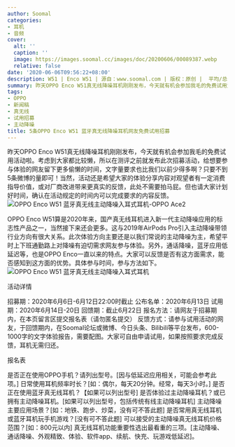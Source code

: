 ```yaml
---
author: Soomal
categories:
- 耳机
- 音频
cover:
  alt: ''
  caption: ''
  image: https://images.soomal.cc/images/doc/20200606/00089387.webp
  relative: false
date: '2020-06-06T09:56:22+08:00'
description: W51 | Enco W51 | 源自：www.soomal.com | 版权：原创 |  平均/总评分：09.42/179
summary: 昨天OPPO Enco W51真无线降噪耳机刚刚发布，今天就有机会参加我毛的免费试用活动啦。考虑到大家都比较懒，所以在测评之前就发布此次招募活动，给大家体验留出时间，并且要求的反馈文字数量只有不到5条微博那么多？
tags:
- OPPO
- 新闻稿
- 真无线
- 试用招募
- 主动降噪
title: 5条OPPO Enco W51 蓝牙真无线降噪耳机网友免费试用招募
---
```


昨天OPPO Enco W51真无线降噪耳机刚刚发布，今天就有机会参加我毛的免费试用活动啦。考虑到大家都比较懒，所以在测评之前就发布此次招募活动，给想要参与体验的网友留下更多偷懒的时间，文字量要求也比我们以前少得多啊？只要不到5条微博的量即可！当然，活动还是希望大家的体验分享内容对观望者有一定消费指导价值，或对厂商改进带来更真实的反馈，此处不需要拍马屁。但也请大家计划好时间，确认在活动规定的时间内可以完成要求的内容反馈。
![OPPO Enco W51 蓝牙真无线主动降噪入耳式耳机-OPPO Ace2](https://images.soomal.cc/images/doc/20200605/00089382.webp)




OPPO Enco W51算是2020年来，国产真无线耳机进入新一代主动降噪应用的标志性产品之一，当然接下来还会更多。这与2019年AirPods Pro引入主动降噪带领行业方向有很大关系。此次体验方向主要还是以我们常说的主动降噪为主，希望平时上下班通勤路上对降噪有迫切需求网友参与体验。另外，通话降噪，蓝牙应用低延迟等，也是OPPO Enco一直以来的特点。大家可以反馈是否有这方面需求，能否感知到这方面的优势。具体参与时间，参与方法如下。
![OPPO Enco W51 蓝牙真无线主动降噪入耳式耳机](https://images.soomal.cc/images/doc/20200605/00089367.webp)




活动详情

招募期：2020年6月6日-6月12日22:00时截止
公布名单：2020年6月13日
试用期：2020年6月14日-20日
回馈期：截止6月22日
报名方法：请网友于招募期内，在本页留言区提交报名表（请勿匿名提交）
反馈方式：请参与试用活动的网友，于回馈期内，在Soomal论坛或微博、今日头条、Bilibili等平台发布，600-1000字的文字体验报告，需要配图。大家可自由申请试用，如果按照要求完成反馈，耳机无需归还。

报名表

是否正在使用OPPO手机？请列出型号。[因与低延迟应用相关，可能会参考此项。]
日常使用耳机频率时长？[如：偶尔，每天20分钟。经常，每天3小时。]
是否正在使用蓝牙真无线耳机？【如果可以列出型号]
是否体验过主动降噪耳机？或已拥有主动降噪耳机。[如果可以列出型号，包括传统有线主动降噪耳机]
主动降噪主要应用场景？[如：地铁、跑步、炒菜，没有可不答此题]
是否常用真无线耳机或蓝牙耳机玩手机游戏？[没有可不答此题]
可以接受的主动降噪真无线耳机价格范围？[如：800元以内]
真无线耳机功能重要性选出最看重的三项。[主动降噪、通话降噪、外观精致、体验、软件app、续航、快充、玩游戏低延迟]。